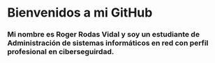 <h1>Bienvenidos a mi GitHub</h1>

<h3>Mi nombre es Roger Rodas Vidal y soy un estudiante de Administración de sistemas informáticos en red con perfil profesional en ciberseguirdad.</h3>
